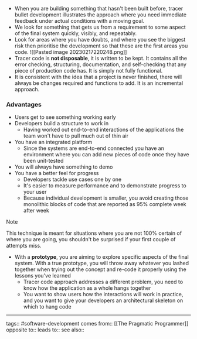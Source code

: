 - When you are building something that hasn't been built before, tracer bullet development illustrates the approach where you need immediate feedback under actual conditions with a moving goal.
- We look for something that gets us from a requirement to some aspect of the final system quickly, visibly, and repeatably.
- Look for areas where you have doubts, and where you see the biggest risk then prioritise the development so that these are the first areas you code.
  ![[Pasted image 20230217220248.png]]
- Tracer code is **not disposable**, it is written to be kept. It contains all the error checking, structuring, documentation, and self-checking that any piece of production code has. It is simply not fully functional.
- It is consistent with the idea that a project is never finished, there will always be changes required and functions to add. It is an incremental approach.

### Advantages

- Users get to see something working early
- Developers build a structure to work in
  - Having worked out end-to-end interactions of the applications the team won't have to pull much out of thin air
- You have an integrated platform
  - Since the systems are end-to-end connected you have an environment where you can add new pieces of code once they have been unit-tested
- You will always have something to demo
- You have a better feel for progress
  - Developers tackle use cases one by one
  - It's easier to measure performance and to demonstrate progress to your user
  - Because individual development is smaller, you avoid creating those monolithic blocks of code that are reported as 95% complete week after week

> [!note]
> This technique is meant for situations where you are not 100% certain of where you are going, you shouldn't be surprised if your first couple of attempts miss.

- With a **prototype**, you are aiming to explore specific aspects of the final system. With a true prototype, you will throw away whatever you lashed together when trying out the concept and re-code it properly using the lessons you've learned
  - Tracer code approach addresses a different problem, you need to know how the application as a whole hangs together
  - You want to show users how the interactions will work in practice, and you want to give your developers an architectural skeleton on which to hang code

---

tags:: #software-development
comes from:: [[The Pragmatic Programmer]]
opposite to::
leads to::
see also::
